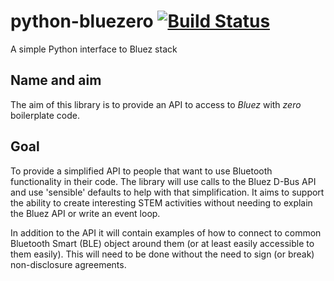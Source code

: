 # python-bluezero  [![Build Status](https://travis-ci.org/ukBaz/python-bluezero.svg)](https://travis-ci.org/ukBaz/python-bluezero)
A simple Python interface to Bluez stack

## Name and aim
The aim of this library is to provide an API to access to _Bluez_ with _zero_ boilerplate code.

## Goal
To provide a simplified API to people that want to use Bluetooth functionality in their code.
The library will use calls to the Bluez D-Bus API and use 'sensible' defaults to help with that simplification.
It aims to support the ability to create interesting STEM activities without needing to 
explain the Bluez API or write an event loop.

In addition to the API it will contain examples of how to connect to common Bluetooth Smart (BLE) object 
around them (or at least easily accessible to them easily).
This will need to be done without the need to sign (or break) non-disclosure agreements.
